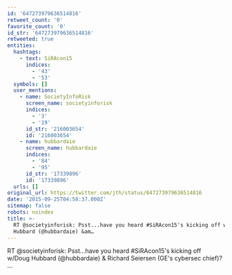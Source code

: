 ```yaml
---
id: '647273979636514816'
retweet_count: '0'
favorite_count: '0'
id_str: '647273979636514816'
retweeted: true
entities:
  hashtags:
    - text: SiRAcon15
      indices:
        - '43'
        - '53'
  symbols: []
  user_mentions:
    - name: SocietyInfoRisk
      screen_name: societyinforisk
      indices:
        - '3'
        - '19'
      id_str: '216003654'
      id: '216003654'
    - name: hubbardaie
      screen_name: hubbardaie
      indices:
        - '84'
        - '95'
      id_str: '17339896'
      id: '17339896'
  urls: []
original_url: https://twitter.com/jth/status/647273979636514816
date: '2015-09-25T04:58:37.000Z'
sitemap: false
robots: noindex
title: >-
  RT @societyinforisk: Psst...have you heard #SiRAcon15's kicking off w/Doug
  Hubbard (@hubbardaie) &am…
---
```


RT @societyinforisk: Psst...have you heard #SiRAcon15's kicking off w/Doug Hubbard (@hubbardaie) &amp; Richard Seiersen (GE's cybersec chief)? …